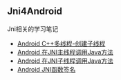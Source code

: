 ## Jni4Android
Jni相关的学习笔记


* [Android C++多线程-创建子线程](https://www.jianshu.com/p/54b955e0a67e)
* [Android 在JNI主线程调用Java方法](https://www.jianshu.com/p/78ea7c096f73)
* [Android 在JNI子线程调用Java方法](https://www.jianshu.com/p/af20937a3bff)
* [Android JNI函数签名](https://www.jianshu.com/p/ec90ac9cc8d8)